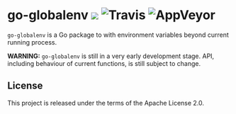 # go-globalenv [![](https://godoc.org/github.com/smola/go-globalenv?status.svg)](http://godoc.org/github.com/smola/go-globalenv) ![Travis](https://img.shields.io/travis/smola/go-globalenv.svg) ![AppVeyor](https://img.shields.io/appveyor/ci/smola/go-globalenv/master.svg)

`go-globalenv` is a Go package to with environment variables beyond current running process.

**WARNING:** `go-globalenv` is still in a very early development stage. API, including behaviour of current functions, is still subject to change.

## License

This project is released under the terms of the Apache License 2.0.
